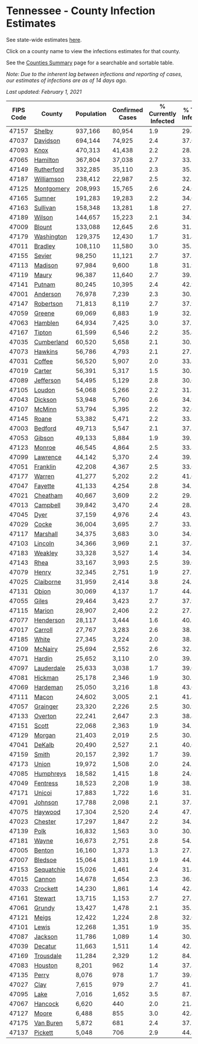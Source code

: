 # Tennessee - County Infection Estimates

See state-wide estimates [here](/infections/us-tn).

Click on a county name to view the infections estimates for that county.

See the [Counties Summary](/infections/summary-counties) page for a searchable and sortable table.

*Note: Due to the inherent lag between infections and reporting of cases, our estimates of infections are as of 14 days ago.*

*Last updated: February 1, 2021*

|   FIPS Code |                   County |   Population |   Confirmed Cases |   % Currently Infected |   % Total Infected |
|-------------|--------------------------|--------------|-------------------|------------------------|--------------------|
|       47157 |         [Shelby](shelby) |      937,166 |            80,954 |                    1.9 |               29.4 |
|       47037 |     [Davidson](davidson) |      694,144 |            74,925 |                    2.4 |               37.0 |
|       47093 |             [Knox](knox) |      470,313 |            41,438 |                    2.2 |               28.7 |
|       47065 |     [Hamilton](hamilton) |      367,804 |            37,038 |                    2.7 |               33.2 |
|       47149 | [Rutherford](rutherford) |      332,285 |            35,110 |                    2.3 |               35.1 |
|       47187 | [Williamson](williamson) |      238,412 |            22,987 |                    2.5 |               32.1 |
|       47125 | [Montgomery](montgomery) |      208,993 |            15,765 |                    2.6 |               24.6 |
|       47165 |         [Sumner](sumner) |      191,283 |            19,283 |                    2.2 |               34.0 |
|       47163 |     [Sullivan](sullivan) |      158,348 |            13,281 |                    1.8 |               27.2 |
|       47189 |         [Wilson](wilson) |      144,657 |            15,223 |                    2.1 |               34.9 |
|       47009 |         [Blount](blount) |      133,088 |            12,645 |                    2.6 |               31.2 |
|       47179 | [Washington](washington) |      129,375 |            12,430 |                    1.7 |               31.4 |
|       47011 |       [Bradley](bradley) |      108,110 |            11,580 |                    3.0 |               35.3 |
|       47155 |         [Sevier](sevier) |       98,250 |            11,121 |                    2.7 |               37.3 |
|       47113 |       [Madison](madison) |       97,984 |             9,600 |                    1.8 |               31.9 |
|       47119 |           [Maury](maury) |       96,387 |            11,640 |                    2.7 |               39.2 |
|       47141 |         [Putnam](putnam) |       80,245 |            10,395 |                    2.4 |               42.9 |
|       47001 |     [Anderson](anderson) |       76,978 |             7,239 |                    2.3 |               30.5 |
|       47147 |   [Robertson](robertson) |       71,813 |             8,119 |                    2.7 |               37.9 |
|       47059 |         [Greene](greene) |       69,069 |             6,883 |                    1.9 |               32.5 |
|       47063 |       [Hamblen](hamblen) |       64,934 |             7,425 |                    3.0 |               37.7 |
|       47167 |         [Tipton](tipton) |       61,599 |             6,546 |                    2.2 |               35.4 |
|       47035 | [Cumberland](cumberland) |       60,520 |             5,658 |                    2.1 |               30.7 |
|       47073 |       [Hawkins](hawkins) |       56,786 |             4,793 |                    2.1 |               27.2 |
|       47031 |         [Coffee](coffee) |       56,520 |             5,907 |                    2.0 |               33.8 |
|       47019 |         [Carter](carter) |       56,391 |             5,317 |                    1.5 |               30.8 |
|       47089 |   [Jefferson](jefferson) |       54,495 |             5,129 |                    2.8 |               30.6 |
|       47105 |         [Loudon](loudon) |       54,068 |             5,266 |                    2.2 |               31.8 |
|       47043 |       [Dickson](dickson) |       53,948 |             5,760 |                    2.6 |               34.9 |
|       47107 |         [McMinn](mcminn) |       53,794 |             5,395 |                    2.2 |               32.6 |
|       47145 |           [Roane](roane) |       53,382 |             5,471 |                    2.2 |               33.3 |
|       47003 |       [Bedford](bedford) |       49,713 |             5,547 |                    2.1 |               37.3 |
|       47053 |         [Gibson](gibson) |       49,133 |             5,884 |                    1.9 |               39.1 |
|       47123 |         [Monroe](monroe) |       46,545 |             4,864 |                    2.5 |               33.8 |
|       47099 |     [Lawrence](lawrence) |       44,142 |             5,370 |                    2.4 |               39.5 |
|       47051 |     [Franklin](franklin) |       42,208 |             4,367 |                    2.5 |               33.6 |
|       47177 |         [Warren](warren) |       41,277 |             5,202 |                    2.2 |               41.0 |
|       47047 |       [Fayette](fayette) |       41,133 |             4,254 |                    2.8 |               34.2 |
|       47021 |     [Cheatham](cheatham) |       40,667 |             3,609 |                    2.2 |               29.3 |
|       47013 |     [Campbell](campbell) |       39,842 |             3,470 |                    2.4 |               28.2 |
|       47045 |             [Dyer](dyer) |       37,159 |             4,976 |                    2.4 |               43.5 |
|       47029 |           [Cocke](cocke) |       36,004 |             3,695 |                    2.7 |               33.5 |
|       47117 |     [Marshall](marshall) |       34,375 |             3,683 |                    3.0 |               34.6 |
|       47103 |       [Lincoln](lincoln) |       34,366 |             3,969 |                    2.1 |               37.4 |
|       47183 |       [Weakley](weakley) |       33,328 |             3,527 |                    1.4 |               34.5 |
|       47143 |             [Rhea](rhea) |       33,167 |             3,993 |                    2.5 |               39.6 |
|       47079 |           [Henry](henry) |       32,345 |             2,751 |                    1.9 |               27.7 |
|       47025 |   [Claiborne](claiborne) |       31,959 |             2,414 |                    3.8 |               24.3 |
|       47131 |           [Obion](obion) |       30,069 |             4,137 |                    1.7 |               44.8 |
|       47055 |           [Giles](giles) |       29,464 |             3,423 |                    2.7 |               37.9 |
|       47115 |         [Marion](marion) |       28,907 |             2,406 |                    2.2 |               27.3 |
|       47077 |   [Henderson](henderson) |       28,117 |             3,444 |                    1.6 |               40.3 |
|       47017 |       [Carroll](carroll) |       27,767 |             3,283 |                    2.6 |               38.2 |
|       47185 |           [White](white) |       27,345 |             3,224 |                    2.0 |               38.3 |
|       47109 |       [McNairy](mcnairy) |       25,694 |             2,552 |                    2.6 |               32.3 |
|       47071 |         [Hardin](hardin) |       25,652 |             3,110 |                    2.0 |               39.7 |
|       47097 | [Lauderdale](lauderdale) |       25,633 |             3,038 |                    1.7 |               39.0 |
|       47081 |       [Hickman](hickman) |       25,178 |             2,346 |                    1.9 |               30.5 |
|       47069 |     [Hardeman](hardeman) |       25,050 |             3,216 |                    1.8 |               43.0 |
|       47111 |           [Macon](macon) |       24,602 |             3,005 |                    2.1 |               41.4 |
|       47057 |     [Grainger](grainger) |       23,320 |             2,226 |                    2.5 |               30.9 |
|       47133 |       [Overton](overton) |       22,241 |             2,647 |                    2.3 |               38.4 |
|       47151 |           [Scott](scott) |       22,068 |             2,363 |                    1.9 |               34.7 |
|       47129 |         [Morgan](morgan) |       21,403 |             2,019 |                    2.5 |               30.5 |
|       47041 |         [DeKalb](dekalb) |       20,490 |             2,527 |                    2.1 |               40.6 |
|       47159 |           [Smith](smith) |       20,157 |             2,392 |                    1.7 |               39.1 |
|       47173 |           [Union](union) |       19,972 |             1,508 |                    2.0 |               24.2 |
|       47085 |   [Humphreys](humphreys) |       18,582 |             1,415 |                    1.8 |               24.6 |
|       47049 |     [Fentress](fentress) |       18,523 |             2,208 |                    1.9 |               38.2 |
|       47171 |         [Unicoi](unicoi) |       17,883 |             1,722 |                    1.6 |               31.5 |
|       47091 |       [Johnson](johnson) |       17,788 |             2,098 |                    2.1 |               37.8 |
|       47075 |       [Haywood](haywood) |       17,304 |             2,520 |                    2.4 |               47.7 |
|       47023 |       [Chester](chester) |       17,297 |             1,847 |                    2.2 |               34.7 |
|       47139 |             [Polk](polk) |       16,832 |             1,563 |                    3.0 |               30.2 |
|       47181 |           [Wayne](wayne) |       16,673 |             2,751 |                    2.8 |               54.2 |
|       47005 |         [Benton](benton) |       16,160 |             1,373 |                    1.3 |               27.7 |
|       47007 |       [Bledsoe](bledsoe) |       15,064 |             1,831 |                    1.9 |               44.7 |
|       47153 | [Sequatchie](sequatchie) |       15,026 |             1,461 |                    2.4 |               31.4 |
|       47015 |         [Cannon](cannon) |       14,678 |             1,654 |                    2.3 |               36.9 |
|       47033 |     [Crockett](crockett) |       14,230 |             1,861 |                    1.4 |               42.8 |
|       47161 |       [Stewart](stewart) |       13,715 |             1,153 |                    2.7 |               27.1 |
|       47061 |         [Grundy](grundy) |       13,427 |             1,478 |                    2.1 |               35.7 |
|       47121 |           [Meigs](meigs) |       12,422 |             1,224 |                    2.8 |               32.0 |
|       47101 |           [Lewis](lewis) |       12,268 |             1,351 |                    1.9 |               35.1 |
|       47087 |       [Jackson](jackson) |       11,786 |             1,089 |                    1.4 |               30.2 |
|       47039 |       [Decatur](decatur) |       11,663 |             1,511 |                    1.4 |               42.1 |
|       47169 |   [Trousdale](trousdale) |       11,284 |             2,329 |                    1.2 |               84.7 |
|       47083 |       [Houston](houston) |        8,201 |               962 |                    1.4 |               37.8 |
|       47135 |           [Perry](perry) |        8,076 |               978 |                    1.7 |               39.6 |
|       47027 |             [Clay](clay) |        7,615 |               979 |                    2.7 |               41.5 |
|       47095 |             [Lake](lake) |        7,016 |             1,652 |                    3.5 |               87.2 |
|       47067 |       [Hancock](hancock) |        6,620 |               440 |                    2.0 |               21.8 |
|       47127 |           [Moore](moore) |        6,488 |               855 |                    3.0 |               42.4 |
|       47175 |   [Van Buren](van-buren) |        5,872 |               681 |                    2.4 |               37.7 |
|       47137 |       [Pickett](pickett) |        5,048 |               706 |                    2.9 |               44.8 |